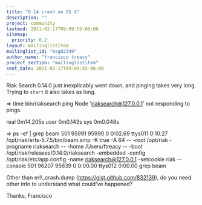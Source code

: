 ```yaml
---
title: "0.14 crash on OS X"
description: ""
project: community
lastmod: 2011-02-17T09:09:55-08:00
sitemap:
  priority: 0.2
layout: mailinglistitem
mailinglist_id: "msg02349"
author_name: "francisco treacy"
project_section: "mailinglistitem"
sent_date: 2011-02-17T09:09:55-08:00
---
```



Riak Search 0.14.0 just inexplicably went down, and pinging takes very
long. Trying to `start` it also takes as long.

 =&gt; time bin/riaksearch ping
Node 'riaksearch@127.0.0.1' not responding to pings.

real 0m14.205s
user 0m0.143s
sys 0m0.048s

 =&gt; ps -ef | grep beam
 501 95991 95990 0 0:02.69 ttys011 0:10.27
/opt/riak/erts-5.7.5/bin/beam.smp -K true -A 64 -- -root /opt/riak
-progname riaksearch -- -home /Users/ftreacy -- -boot
/opt/riak/releases/0.14.0/riaksearch -embedded -config
/opt/riak/etc/app.config -name riaksearch@127.0.0.1 -setcookie riak --
console
 501 96207 95639 0 0:00.00 ttys012 0:00.00 grep beam

Other than erl\\_crash.dump (https://gist.github.com/832139), do you
need other info to understand what could've happened?

Thanks,
Francisco


